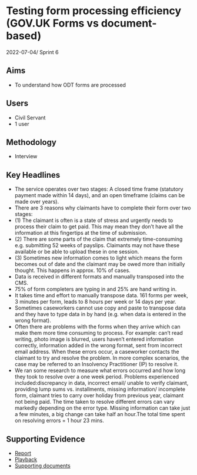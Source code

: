 # Testing form processing efficiency (GOV.UK Forms vs document-based)

2022-07-04/ Sprint 6

## Aims
- To understand how ODT forms are processed

## Users
- Civil Servant
- 1 user

## Methodology
- Interview

## Key Headlines

- The service operates over two stages: A closed time frame (statutory payment made within 14 days), and an open timeframe (claims can be made over years).
- There are 3 reasons why claimants have to complete their form over two stages:
- (1)  The claimant is often is a state of stress and urgently needs to process their claim to get paid. This may mean they don’t have all the information at this fingertips at the time of submission.
- (2) There are some parts of the claim that extremely time-consuming e.g. submitting 52 weeks of payslips. Claimants may not have these available or be able to upload these in one session.
- (3) Sometimes new information comes to light which means the form becomes out of date and the claimant may be owed more than initially thought. This happens in approx. 10% of cases.
- Data is received in different formats and manually transposed into the CMS.
- 75% of form completers are typing in and 25% are hand writing in.
- It takes time and effort to manually transpose data. 161 forms per week, 3 minutes per form, leads to 8 hours per week or 14 days per year.
- Sometimes caseworkers cannot use copy and paste to transpose data and they have to type data in by hand (e.g. when data is entered in the wrong format).
- Often there are problems with the forms when they arrive which can make them more time consuming to process. For example: can’t read writing, photo image is blurred, users haven’t entered information correctly, information added in the wrong format, sent from incorrect email address. When these errors occur, a caseworker contacts the claimant to try and resolve the problem. In more complex scenarios, the case may be referred to an Insolvency Practitioner (IP) to resolve it.
- We ran some research to measure what errors occurred and how long they took to resolve over a one week period. Problems experienced included:discrepancy in data, incorrect email/ unable to verify claimant, providing lump sums vs. installments, missing information/ incomplete form, claimant tries to carry over holiday from previous year, claimant not being paid. The time taken to resolve different errors can vary markedly depending on the error type. Missing information can take just a few minutes, a big change can take half an hour.The total time spent on resolving errors = 1 hour 23 mins.

## Supporting Evidence
- [Report](https://docs.google.com/presentation/d/1sROehve8sttaDMko42ERMQFJir-usRW4/edit#slide=id.p1)
- [Playback](https://drive.google.com/file/d/1QAFXthKIxGCei_IoJggChWNwwS5NQY4h/view?usp=sharing)
- [Supporting documents](https://drive.google.com/drive/folders/1suonqzwH5OY2m_4RkXHu3IoYvb-jxt2f)
